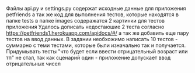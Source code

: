 Файлы api.py и settings.py содержат исходные данные для приложения petfriends а так же код для выполнения тестов, которые находятся в папке tests
в папке images содеражатся 2 картинки для тестов приложения
Удалось дописать недостаюшие 2 теста согласно https://petfriends1.herokuapp.com/apidocs/#/ а так же добавить еще пару тестов на ввод данных. В задании необхожимо написать 10 тестов - суммарно с теми тестами, которые были изначально так и получается. 
Придумывать тесты  "что будет если ввести отрицательный возраст или тп" не стал, так как сценарий один - приложение допускает ввод отрицательных чисел

